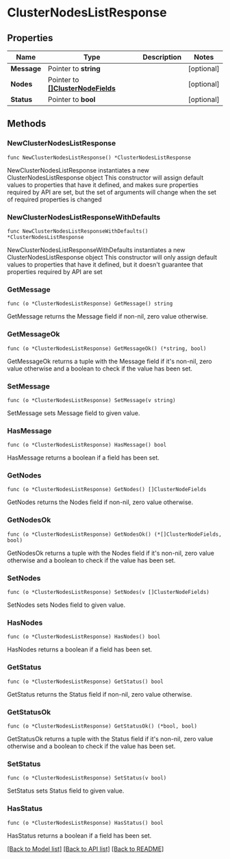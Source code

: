 # ClusterNodesListResponse

## Properties

Name | Type | Description | Notes
------------ | ------------- | ------------- | -------------
**Message** | Pointer to **string** |  | [optional] 
**Nodes** | Pointer to [**[]ClusterNodeFields**](ClusterNodeFields.md) |  | [optional] 
**Status** | Pointer to **bool** |  | [optional] 

## Methods

### NewClusterNodesListResponse

`func NewClusterNodesListResponse() *ClusterNodesListResponse`

NewClusterNodesListResponse instantiates a new ClusterNodesListResponse object
This constructor will assign default values to properties that have it defined,
and makes sure properties required by API are set, but the set of arguments
will change when the set of required properties is changed

### NewClusterNodesListResponseWithDefaults

`func NewClusterNodesListResponseWithDefaults() *ClusterNodesListResponse`

NewClusterNodesListResponseWithDefaults instantiates a new ClusterNodesListResponse object
This constructor will only assign default values to properties that have it defined,
but it doesn't guarantee that properties required by API are set

### GetMessage

`func (o *ClusterNodesListResponse) GetMessage() string`

GetMessage returns the Message field if non-nil, zero value otherwise.

### GetMessageOk

`func (o *ClusterNodesListResponse) GetMessageOk() (*string, bool)`

GetMessageOk returns a tuple with the Message field if it's non-nil, zero value otherwise
and a boolean to check if the value has been set.

### SetMessage

`func (o *ClusterNodesListResponse) SetMessage(v string)`

SetMessage sets Message field to given value.

### HasMessage

`func (o *ClusterNodesListResponse) HasMessage() bool`

HasMessage returns a boolean if a field has been set.

### GetNodes

`func (o *ClusterNodesListResponse) GetNodes() []ClusterNodeFields`

GetNodes returns the Nodes field if non-nil, zero value otherwise.

### GetNodesOk

`func (o *ClusterNodesListResponse) GetNodesOk() (*[]ClusterNodeFields, bool)`

GetNodesOk returns a tuple with the Nodes field if it's non-nil, zero value otherwise
and a boolean to check if the value has been set.

### SetNodes

`func (o *ClusterNodesListResponse) SetNodes(v []ClusterNodeFields)`

SetNodes sets Nodes field to given value.

### HasNodes

`func (o *ClusterNodesListResponse) HasNodes() bool`

HasNodes returns a boolean if a field has been set.

### GetStatus

`func (o *ClusterNodesListResponse) GetStatus() bool`

GetStatus returns the Status field if non-nil, zero value otherwise.

### GetStatusOk

`func (o *ClusterNodesListResponse) GetStatusOk() (*bool, bool)`

GetStatusOk returns a tuple with the Status field if it's non-nil, zero value otherwise
and a boolean to check if the value has been set.

### SetStatus

`func (o *ClusterNodesListResponse) SetStatus(v bool)`

SetStatus sets Status field to given value.

### HasStatus

`func (o *ClusterNodesListResponse) HasStatus() bool`

HasStatus returns a boolean if a field has been set.


[[Back to Model list]](../README.md#documentation-for-models) [[Back to API list]](../README.md#documentation-for-api-endpoints) [[Back to README]](../README.md)


